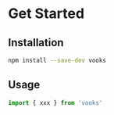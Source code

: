 # Get Started
## Installation
```bash
npm install --save-dev vooks
```

## Usage
```js
import { xxx } from 'vooks'
```